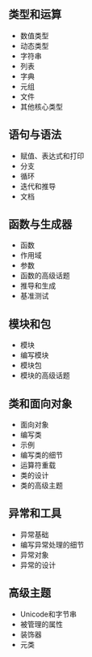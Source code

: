 ## 类型和运算

- 数值类型
- 动态类型
- 字符串
- 列表
- 字典
- 元组
- 文件
- 其他核心类型

## 语句与语法

- 赋值、表达式和打印
- 分支
- 循环
- 迭代和推导
- 文档

## 函数与生成器

- 函数
- 作用域
- 参数
- 函数的高级话题
- 推导和生成
- 基准测试

## 模块和包

- 模块
- 编写模块
- 模块包
- 模块的高级话题

## 类和面向对象

- 面向对象
- 编写类
- 示例
- 编写类的细节
- 运算符重载
- 类的设计
- 类的高级主题

## 异常和工具

- 异常基础
- 编写异常处理的细节
- 异常对象
- 异常的设计

## 高级主题

- Unicode和字节串
- 被管理的属性
- 装饰器
- 元类
